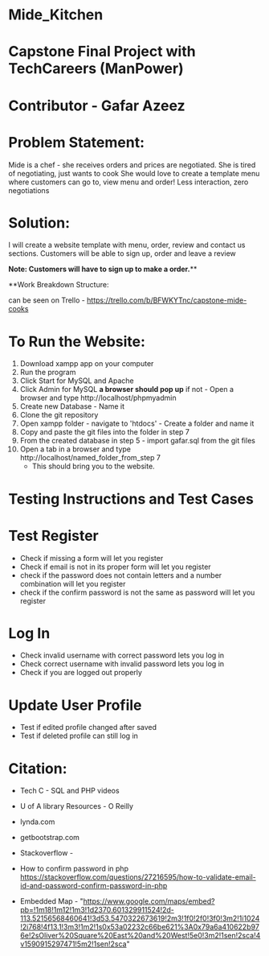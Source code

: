 # Mide_Kitchen
# Capstone Final Project with TechCareers (ManPower)
# Contributor - Gafar Azeez

# Problem Statement:
Mide is a chef - she receives orders and prices are negotiated. She is tired of negotiating, just wants to cook
She would love to create a template menu where customers can go to, view menu and order! Less interaction, zero negotiations 

# Solution: 
I will create a website template with menu, order, review and contact us sections. 
Customers will be able to sign up,  order and leave a review

******Note: Customers will have to sign up to make a order.********

**Work Breakdown Structure: 

 can be seen on Trello - https://trello.com/b/BFWKYTnc/capstone-mide-cooks

# To Run the Website:

1. Download xampp app on your computer
2. Run the program
3. Click Start for MySQL and Apache
4. Click Admin for MySQL **a browser should pop up** if not - Open a browser and type http://localhost/phpmyadmin
5. Create new Database - Name it
6. Clone the git repository
7. Open xampp folder - navigate to 'htdocs' - Create a folder and name it
8. Copy and paste the git files into the folder in step 7
9. From the created database in step 5 - import gafar.sql from the git files
10. Open a tab in a browser and type http://localhost/named_folder_from_step 7
      - This should bring you to the website.

# Testing Instructions and Test Cases
# Test Register
  - Check if missing a form will let you register
  - Check if email is not in its proper form will let you register
  - check if the password does not contain letters and a number combination will let you register
  - check if the confirm password is not the same as password will let you register

# Log In
  - Check invalid username with correct password lets you log in
  - Check correct username with invalid password lets you log in
  - Check if you are logged out properly

# Update User Profile
  - Test if edited profile changed after saved
  - Test if deleted profile can still log in
  
# Citation:
- Tech C - SQL and PHP videos

- U of A library Resources - O Reilly
- lynda.com
- getbootstrap.com
- Stackoverflow - 
- How to confirm password in php
https://stackoverflow.com/questions/27216595/how-to-validate-email-id-and-password-confirm-password-in-php

- Embedded Map - "https://www.google.com/maps/embed?pb=!1m18!1m12!1m3!1d2370.601329911524!2d-113.52156568460641!3d53.5470322673619!2m3!1f0!2f0!3f0!3m2!1i1024!2i768!4f13.1!3m3!1m2!1s0x53a02232c66be621%3A0x79a6a410622b976e!2sOliver%20Square%20East%20and%20West!5e0!3m2!1sen!2sca!4v1590915297471!5m2!1sen!2sca"
